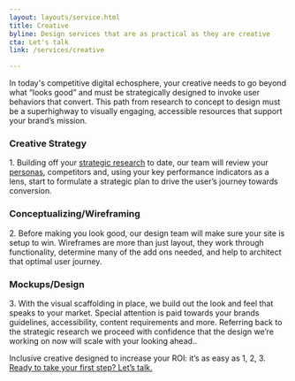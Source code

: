 ```yaml
---
layout: layouts/service.html
title: Creative
byline: Design services that are as practical as they are creative
cta: Let's talk
link: /services/creative

---
```

<p>In today's competitive digital echosphere, your creative needs to go beyond what “looks good” and must be strategically designed to invoke user behaviors that convert. This path from research to concept to design must be a superhighway to visually engaging, accessible resources that support your brand’s mission. </p>
 
 <div class="row">
  <div class="col-sm-4">
    <h3>Creative Strategy</h3>
  </div>
  <div class="col-sm-8">
   <p>1. Building off your <a href="../services/strategy/">strategic research</a> to date, our team will review your <a href="../blog/2018/08/15/notes-on-personas/">personas</a>, competitors and, using your key performance indicators as a lens, start to formulate a strategic plan to drive the user’s journey towards conversion. </p>
  </div>
</div>
<div class="row">
  <div class="col-sm-4">
    <h3>Conceptualizing/Wireframing</h3>
  </div>
  <div class="col-sm-8">
    <p>2. Before making you look good, our design team will make sure your site is setup to win. Wireframes are more than just layout, they work through functionality, determine many of the add ons needed, and help to architect that optimal user journey.</p>
  </div>
</div>
<div class="row">
  <div class="col-sm-4">
    <h3>Mockups/Design</h3>
  </div>
  <div class="col-sm-8">
    <p>3. With the visual scaffolding in place, we build out the look and feel that speaks to your market. Special attention is paid towards your brands guidelines, accessibility, content requirements and more. Referring back to the strategic research we proceed with confidence that the design we’re working on now will scale with your looking ahead..</p>
  </div>
</div>
 
 <p>Inclusive creative designed to increase your ROI: it’s as easy as 1, 2, 3. <a href="../contact">Ready to take your first step? Let’s talk.</a></p>

 
